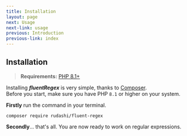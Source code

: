 ```yaml
---
title: Installation
layout: page
next: Usage
next-link: usage
previous: Introduction
previous-link: index
---
```


## Installation

> **Requirements:** [PHP 8.1+](https://php.net/releases/)

Installing ***fluentRegex*** is very simple, thanks to [Composer](https://getcomposer.org/).  
Before you start, make sure you have PHP `8.1` or higher on your system.

**Firstly** run the command in your terminal.

```shell
composer require rudashi/fluent-regex
```

**Secondly**... that's all. You are now ready to work on regular expressions.

